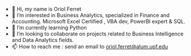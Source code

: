 - 👋 Hi, my name is Oriol Ferret
- 👀 I’m interested in Business Analytics, specialized in Finance and Accounting. Microsoft Excel Certified , VBA dev, PowerBI expert & SQL.
- 🌱 I’m currently learning Python
- 💞️ I’m looking to collaborate on projects related to Business Intelligence and Data Analytics fields. 
- 📫 How to reach me : send an email to oriol.ferret@alum.upf.edu

<!---
uriferret/uriferret is a ✨ special ✨ repository because its `README.md` (this file) appears on your GitHub profile.
You can click the Preview link to take a look at your changes.
--->
